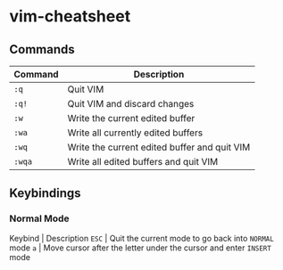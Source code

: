 # vim-cheatsheet

## Commands

Command | Description
---|---
`:q` | Quit VIM
`:q!` | Quit VIM and discard changes
`:w` | Write the current edited buffer
`:wa` | Write all currently edited buffers
`:wq` | Write the current edited buffer and quit VIM
`:wqa` | Write all edited buffers and quit VIM

## Keybindings

### Normal Mode

Keybind | Description
`ESC` | Quit the current mode to go back into `NORMAL` mode
`a` | Move cursor after the letter under the cursor and enter `INSERT` mode
